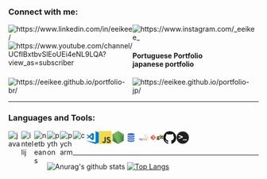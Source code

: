 ### Connect with me:

[<img align="left" alt="https://www.linkedin.com/in/eeikee/" width="250px" src="https://github.com/eeikee/eeikee/blob/master/linkedin.png" />](https://www.linkedin.com/in/eeikee/)
[<img align="left" alt="https://www.instagram.com/_eeikee_" width="250px" src="https://github.com/eeikee/eeikee/blob/master/instagram.png" />](https://www.instagram.com/_eeikee_/)
[<img align="left" alt="https://www.youtube.com/channel/UCfIBxtbvSlEoUEi4eNL9LQA?view_as=subscriber" width="250px" src="https://github.com/eeikee/eeikee/blob/master/youtube.png" />](https://bit.ly/eeikee-yt) 

<br />
<br />

#### **Portuguese Portfolio** &nbsp;&nbsp;&nbsp;&nbsp;&nbsp;&nbsp;&nbsp;&nbsp;&nbsp;&nbsp;&nbsp;&nbsp;&nbsp;&nbsp;&nbsp;&nbsp;&nbsp;&nbsp; **japanese portfolio**

[<img align="left" alt="https://eeikee.github.io/portfolio-br/" width="250px" src="https://github.com/eeikee/eeikee/blob/master/portfolio.png" />](https://eeikee.github.io/portfolio-br/)
[<img align="left" alt="https://eeikee.github.io/portfolio-jp/" width="250px" src="https://github.com/eeikee/eeikee/blob/master/portfolio.png" />](https://eeikee.github.io/portfolio-jp/)
<br />
<br />

---

### Languages and Tools:

<img align="left" alt="java" width="26px" src="https://img.icons8.com/color/48/000000/java-coffee-cup-logo.png" />
<img align="left" alt="intellij" width="26px" src="https://img.icons8.com/color/48/000000/intellij-idea.png" />
<img align="left" alt="netbeans" width="26px" src="https://img.icons8.com/windows/32/000000/netbeans.png" />
<img align="left" alt="python" width="26px" src="https://img.icons8.com/color/48/000000/python.png" />
<img align="left" alt="pycharm" width="26px" src="https://img.icons8.com/color/48/000000/pycharm.png" />
<img align="left" alt="c" width="26px" src="https://img.icons8.com/color/48/000000/c-programming.png" />
<img align="left" alt="Visual Studio Code" width="26px" src="https://raw.githubusercontent.com/github/explore/80688e429a7d4ef2fca1e82350fe8e3517d3494d/topics/visual-studio-code/visual-studio-code.png" />
<img align="left" alt="JavaScript" width="26px" src="https://raw.githubusercontent.com/github/explore/80688e429a7d4ef2fca1e82350fe8e3517d3494d/topics/javascript/javascript.png" />
<img align="left" alt="Node.js" width="26px" src="https://raw.githubusercontent.com/github/explore/80688e429a7d4ef2fca1e82350fe8e3517d3494d/topics/nodejs/nodejs.png" />
<img align="left" alt="SQL" width="26px" src="https://raw.githubusercontent.com/github/explore/80688e429a7d4ef2fca1e82350fe8e3517d3494d/topics/sql/sql.png" />
<img align="left" alt="MySQL" width="26px" src="https://raw.githubusercontent.com/github/explore/80688e429a7d4ef2fca1e82350fe8e3517d3494d/topics/mysql/mysql.png" />
<img align="left" alt="Git" width="26px" src="https://raw.githubusercontent.com/github/explore/80688e429a7d4ef2fca1e82350fe8e3517d3494d/topics/git/git.png" />
<img align="left" alt="GitHub" width="26px" src="https://raw.githubusercontent.com/github/explore/78df643247d429f6cc873026c0622819ad797942/topics/github/github.png" />
<img align="left" alt="Terminal" width="26px" src="https://raw.githubusercontent.com/github/explore/80688e429a7d4ef2fca1e82350fe8e3517d3494d/topics/terminal/terminal.png" />
<br />
<br />

---
![Anurag's github stats](https://github-readme-stats.vercel.app/api?username=eeikee&show_icons=true&theme=tokyonight)
[![Top Langs](https://github-readme-stats.vercel.app/api/top-langs/?username=eeikee&layout=compact&show_icons=true&theme=tokyonight)](https://github.com/eeikee/github-readme-stats)
